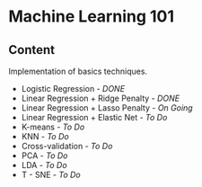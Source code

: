 # Machine Learning 101

## Content

Implementation of basics techniques.

* Logistic Regression - *DONE*
* Linear Regression + Ridge Penalty - *DONE*
* Linear Regression + Lasso Penalty - *On Going* 
* Linear Regression + Elastic Net - *To Do*
* K-means - *To Do*
* KNN - *To Do*
* Cross-validation - *To Do*
* PCA - *To Do*
* LDA - *To Do*
* T - SNE - *To Do*
